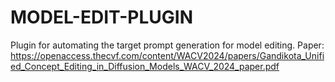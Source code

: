 # MODEL-EDIT-PLUGIN

Plugin for automating the target prompt generation for model editing.
Paper: https://openaccess.thecvf.com/content/WACV2024/papers/Gandikota_Unified_Concept_Editing_in_Diffusion_Models_WACV_2024_paper.pdf
